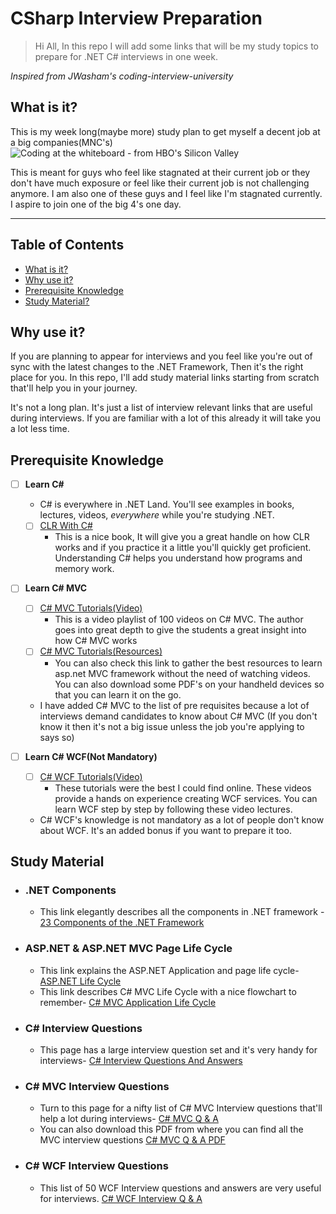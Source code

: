 # CSharp Interview Preparation
> Hi All, In this repo I will add some links that will be my study topics to  prepare for .NET C# interviews in one week.

*Inspired from JWasham's coding-interview-university*
## What is it?

This is my week long(maybe more) study plan to get myself a decent job at a big companies(MNC's)
![Coding at the whiteboard - from HBO's Silicon Valley](https://dng5l3qzreal6.cloudfront.net/2016/Aug/coding_board_small-1470866369118.jpg)

This is meant for guys who feel like stagnated at their current job or they don't have much exposure or feel like their current job is not challenging anymore. I am also one of these guys and I feel like I'm stagnated currently. I aspire to join one of the big 4's one day.

---

## Table of Contents

- [What is it?](#what-is-it)
- [Why use it?](#why-use-it)
- [Prerequisite Knowledge](#prerequisite-knowledge)
- [Study Material?](#study-material)
## Why use it?

If you are planning to appear for interviews and you feel like you're out of sync with the latest changes to the .NET Framework,
Then it's the right place for you. In this repo, I'll add study material links starting from scratch that'll help you in your journey. 

It's not a long plan. It's just a list of interview relevant links that are useful during interviews. If you are familiar with a lot of this already it will take you a lot less time.

## Prerequisite Knowledge

- [ ] **Learn C#**
    - C# is everywhere in .NET Land. You'll see examples in books, lectures, videos, *everywhere* while you're studying .NET.
    - [ ] [CLR With C#](http://www.amazon.in/CLR-via-C-Microsoft-Press/dp/9351190900/ref=sr_1_fkmr0_1?s=books&ie=UTF8&qid=1491503871&sr=1-1-fkmr0&keywords=clr+via+csharp)
        - This is a nice book, It will give you a great handle on how CLR works and if you practice it a little
            you'll quickly get proficient. Understanding C# helps you understand how programs and memory work.
	    
- [ ] **Learn C# MVC**
    - [ ] [C# MVC Tutorials(Video)](https://www.youtube.com/watch?v=-pzwRwYlXMw&list=PL6n9fhu94yhVm6S8I2xd6nYz2ZORd7X2v)
        - This is a video playlist of 100 videos on C# MVC. The author goes into great depth to give the students a great insight into 			how C# MVC works
    - [ ] [C# MVC Tutorials(Resources)](http://stackoverflow.com/questions/1942068/best-resources-books-for-asp-net-mvc-framework)
        - You can also check this link to gather the best resources to learn asp.net MVC framework without the need of watching videos.
	You can also download some PDF's on your handheld devices so that you can learn it on the go.
    - I have added C# MVC to the list of pre requisites because a lot of interviews demand candidates to know about C# MVC (If you don't 	know it then it's not a big issue unless the job you're applying to says so)

- [ ] **Learn C# WCF(Not Mandatory)**
	- [ ] [C# WCF Tutorials(Video)](https://www.youtube.com/watch?v=QmfPmqMk9Xs&list=PL6n9fhu94yhVxEyaRMaMN_-qnDdNVGsL1)
		- These tutorials were the best I could find online. These videos provide a hands on experience creating WCF services.
		You can learn WCF step by step by following these video lectures.
    - C# WCF's knowledge is not mandatory as a lot of people don't know about WCF. It's an added bonus if you want to prepare it too.
        
## Study Material
- ### .NET Components
  - This link elegantly describes all the components in .NET framework -
    [23 Components of the .NET Framework](http://www.developerin.net/a/39-Intro-to-.Net-FrameWork/23-Components-of-.Net-Framework)
- ### ASP.NET & ASP.NET MVC Page Life Cycle
  - This link explains the ASP.NET Application and page life cycle-
    [ASP.NET Life Cycle](https://www.codeproject.com/Articles/457647/Understanding-ASP-NET-Application-and-Page-Life-Cy)
  - This link describes C# MVC Life Cycle with a nice flowchart to remember-
    [C# MVC Application Life Cycle](http://www.dotnetinterviewquestions.in/article_explain-mvc-application-life-cycle_210.html)
- ### C# Interview Questions
  - This page has a large interview question set and it's very handy for interviews-
    [C# Interview Questions And Answers](http://www.c-sharpcorner.com/UploadFile/8ef97c/C-Sharp-net-interview-questions-and-answers/)
- ### C# MVC Interview Questions
  - Turn to this page for a nifty list of C# MVC Interview questions that'll help a lot during interviews-
    [C# MVC Q & A](http://www.c-sharpcorner.com/uploadfile/8ef97c/most-asked-asp-net-mvc-interview-questions-and-answers/)
  - You can also download this PDF from where you can find all the MVC interview questions
    [C# MVC Q & A PDF](http://www.dotnettricks.com/books/mvc/interview)
- ### C# WCF Interview Questions
  - This list of 50 WCF Interview questions and answers are very useful for interviews.
    [C# WCF Interview Q & A](http://www.c-sharpcorner.com/UploadFile/8ef97c/wcf-interview-questions-and-answers/)
	
    
  
  
  
    
